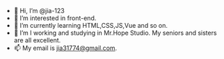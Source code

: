 - 👋 Hi, I’m @jia-123
- 👀 I’m interested in front-end.
- 🌱 I’m currently learning HTML,CSS,JS,Vue and so on.
- 💞️ I’m I working and studying in Mr.Hope Studio. My seniors and sisters are all excellent.
- 📫 My email is jia31774@gmail.com.

<!---
jia-123/jia-123 is a ✨ special ✨ repository because its `README.md` (this file) appears on your GitHub profile.
You can click the Preview link to take a look at your changes.
--->
